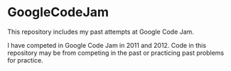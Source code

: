 GoogleCodeJam
=============
This repository includes my past attempts at Google Code Jam.

I have competed in Google Code Jam in 2011 and 2012. Code in this repository may be from competing in the past or practicing past problems for practice.
